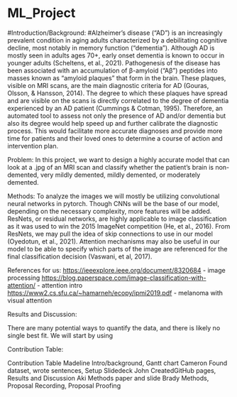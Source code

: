 # ML_Project
#Introduction/Background:
#Alzheimer’s disease (“AD”) is an increasingly prevalent condition in aging adults characterized by a debilitating cognitive decline, most notably in memory function (“dementia”). Although AD is mostly seen in adults ages 70+, early onset dementia is known to occur in younger adults (Scheltens, et al., 2021). Pathogenesis of the disease has been associated with an accumulation of β-amyloid (“Aβ”) peptides into masses known as “amyloid plaques” that form in the brain. These plaques, visible on MRI scans, are the main diagnostic criteria for AD (Gouras, Olsson, & Hansson, 2014). The degree to which these plaques have spread and are visible on the scans is directly correlated to the degree of dementia experienced by an AD patient (Cummings & Cotman, 1995). Therefore, an automated tool to assess not only the presence of AD and/or dementia but also its degree would help speed up and further calibrate the diagnostic process. This would facilitate more accurate diagnoses and provide more time for patients and their loved ones to determine a course of action and intervention plan.


Problem:
In this project, we want to design a highly accurate model that can look at a .jpg of an MRI scan and classify whether the patient’s brain is non-demented, very mildly demented, mildly demented, or moderately demented. 

Methods:
To analyze the images we will mostly be utilizing convolutional neural networks in pytorch. Though CNNs will be the base of our model, depending on the necessary complexity, more features will be added. ResNets, or residual networks, are highly applicable to image classification as it was used to win the 2015 ImageNet competition (He, et al., 2016). From ResNets, we may pull the idea of skip connections to use in our model (Oyedotun, et al., 2021). Attention mechanisms may also be useful in our model to be able to specify which parts of the image are referenced for the final classification decision (Vaswani, et al, 2017).


References for us:
https://ieeexplore.ieee.org/document/8320684 - image processing
https://blog.paperspace.com/image-classification-with-attention/ - attention intro
https://www2.cs.sfu.ca/~hamarneh/ecopy/ipmi2019.pdf - melanoma with visual attention


Results and Discussion:

There are many potential ways to quantify the data, and there is likely no single best fit. We will start by using 

Contribution Table:

Contribution Table
Madeline
Intro/background, Gantt chart
Cameron
Found dataset, wrote sentences, Setup Slidedeck
John
CreatedGitHub pages, Results and Discussion
Aki
Methods paper and slide
Brady
Methods, Proposal Recording, Proposal Proofing






